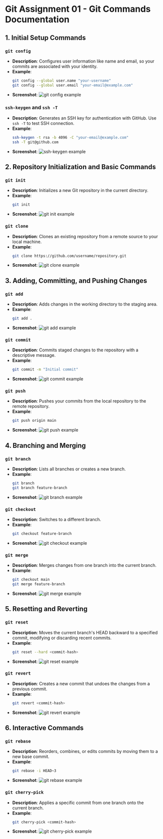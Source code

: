 
# Git Assignment 01 - Git Commands Documentation

## 1. Initial Setup Commands

### `git config`
- **Description**: Configures user information like name and email, so your commits are associated with your identity.
- **Example**:
  ```bash
  git config --global user.name "your-username"
  git config --global user.email "your-email@example.com"
  ```
- **Screenshot**: ![git config example](screenshots/git_config.png)

### `ssh-keygen` and `ssh -T`
- **Description**: Generates an SSH key for authentication with GitHub. Use `ssh -T` to test SSH connection.
- **Example**:
  ```bash
  ssh-keygen -t rsa -b 4096 -C "your-email@example.com"
  ssh -T git@github.com
  ```
- **Screenshot**: ![ssh-keygen example](screenshots/ssh_keygen.png)

## 2. Repository Initialization and Basic Commands

### `git init`
- **Description**: Initializes a new Git repository in the current directory.
- **Example**:
  ```bash
  git init
  ```
- **Screenshot**: ![git init example](screenshots/git_init.png)

### `git clone`
- **Description**: Clones an existing repository from a remote source to your local machine.
- **Example**:
  ```bash
  git clone https://github.com/username/repository.git
  ```
- **Screenshot**: ![git clone example](screenshots/git_clone.png)

## 3. Adding, Committing, and Pushing Changes

### `git add`
- **Description**: Adds changes in the working directory to the staging area.
- **Example**:
  ```bash
  git add .
  ```
- **Screenshot**: ![git add example](screenshots/git_add.png)

### `git commit`
- **Description**: Commits staged changes to the repository with a descriptive message.
- **Example**:
  ```bash
  git commit -m "Initial commit"
  ```
- **Screenshot**: ![git commit example](screenshots/git_commit.png)

### `git push`
- **Description**: Pushes your commits from the local repository to the remote repository.
- **Example**:
  ```bash
  git push origin main
  ```
- **Screenshot**: ![git push example](screenshots/git_push.png)

## 4. Branching and Merging

### `git branch`
- **Description**: Lists all branches or creates a new branch.
- **Example**:
  ```bash
  git branch
  git branch feature-branch
  ```
- **Screenshot**: ![git branch example](screenshots/git_branch.png)

### `git checkout`
- **Description**: Switches to a different branch.
- **Example**:
  ```bash
  git checkout feature-branch
  ```
- **Screenshot**: ![git checkout example](screenshots/git_checkout.png)

### `git merge`
- **Description**: Merges changes from one branch into the current branch.
- **Example**:
  ```bash
  git checkout main
  git merge feature-branch
  ```
- **Screenshot**: ![git merge example](screenshots/git_merge.png)

## 5. Resetting and Reverting

### `git reset`
- **Description**: Moves the current branch's HEAD backward to a specified commit, modifying or discarding recent commits.
- **Example**:
  ```bash
  git reset --hard <commit-hash>
  ```
- **Screenshot**: ![git reset example](screenshots/git_reset.png)

### `git revert`
- **Description**: Creates a new commit that undoes the changes from a previous commit.
- **Example**:
  ```bash
  git revert <commit-hash>
  ```
- **Screenshot**: ![git revert example](screenshots/git_revert.png)

## 6. Interactive Commands

### `git rebase`
- **Description**: Reorders, combines, or edits commits by moving them to a new base commit.
- **Example**:
  ```bash
  git rebase -i HEAD~3
  ```
- **Screenshot**: ![git rebase example](screenshots/git_rebase.png)

### `git cherry-pick`
- **Description**: Applies a specific commit from one branch onto the current branch.
- **Example**:
  ```bash
  git cherry-pick <commit-hash>
  ```
- **Screenshot**: ![git cherry-pick example](screenshots/git_cherry_pick.png)